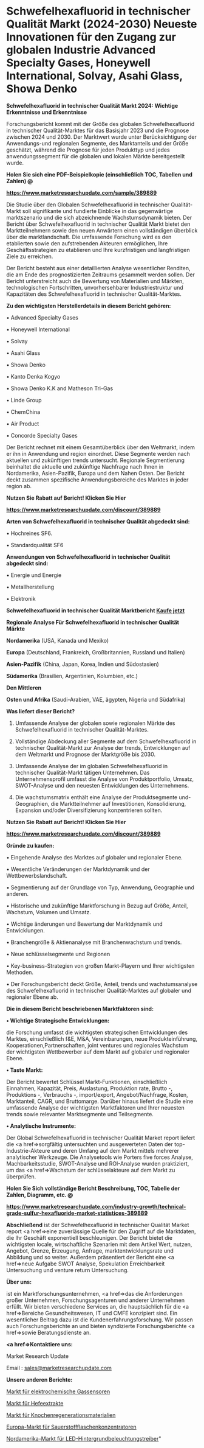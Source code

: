 # Schwefelhexafluorid in technischer Qualität Markt (2024-2030) Neueste Innovationen für den Zugang zur globalen Industrie Advanced Specialty Gases, Honeywell International, Solvay, Asahi Glass, Showa Denko

<strong>Schwefelhexafluorid in technischer Qualität Markt 2024: Wichtige Erkenntnisse und Erkenntnisse</strong>

Forschungsbericht kommt mit der Größe des globalen Schwefelhexafluorid in technischer Qualität-Marktes für das Basisjahr 2023 und die Prognose zwischen 2024 und 2030. Der Marktwert wurde unter Berücksichtigung der Anwendungs-und regionalen Segmente, des Marktanteils und der Größe geschätzt, während die Prognose für jeden Produkttyp und jedes anwendungssegment für die globalen und lokalen Märkte bereitgestellt wurde.



<strong>Holen Sie sich eine PDF-Beispielkopie (einschließlich TOC, Tabellen und Zahlen) @
</strong>

<strong><a href=https://www.marketresearchupdate.com/sample/389889>

<strong>https://www.marketresearchupdate.com/sample/389889</u></font></a></strong></strong>

Die Studie über den Globalen Schwefelhexafluorid in technischer Qualität-Markt soll signifikante und fundierte Einblicke in das gegenwärtige marktszenario und die sich abzeichnende Wachstumsdynamik bieten. Der Bericht über Schwefelhexafluorid in technischer Qualität Markt bietet den Marktteilnehmern sowie den neuen Anwärtern einen vollständigen überblick über die marktlandschaft. Die umfassende Forschung wird es den etablierten sowie den aufstrebenden Akteuren ermöglichen, Ihre Geschäftsstrategien zu etablieren und Ihre kurzfristigen und langfristigen Ziele zu erreichen.

Der Bericht besteht aus einer detaillierten Analyse wesentlicher Renditen, die am Ende des prognostizierten Zeitraums gesammelt werden sollen. Der Bericht unterstreicht auch die Bewertung von Materialien und Märkten, technologischen Fortschritten, unvorhersehbarer Industriestruktur und Kapazitäten des Schwefelhexafluorid in technischer Qualität-Marktes.



<strong>Zu den wichtigsten Herstellerdetails in diesem Bericht gehören:</strong>

• Advanced Specialty Gases

• Honeywell International

• Solvay

• Asahi Glass

• Showa Denko

• Kanto Denka Kogyo

• Showa Denko K.K and Matheson Tri-Gas

• Linde Group

• ChemChina

• Air Product

• Concorde Specialty Gases

Der Bericht rechnet mit einem Gesamtüberblick über den Weltmarkt, indem er ihn in Anwendung und region einordnet. Diese Segmente werden nach aktuellen und zukünftigen trends untersucht. Regionale Segmentierung beinhaltet die aktuelle und zukünftige Nachfrage nach Ihnen in Nordamerika, Asien-Pazifik, Europa und dem Nahen Osten. Der Bericht deckt zusammen spezifische Anwendungsbereiche des Marktes in jeder region ab.



<strong>Nutzen Sie Rabatt auf Bericht! Klicken Sie Hier
</strong>

<strong><a href=https://www.marketresearchupdate.com/discount/389889>https://www.marketresearchupdate.com/discount/389889</b></u></font></strong></a>



<strong>Arten von Schwefelhexafluorid in technischer Qualität abgedeckt sind:</strong>

• Hochreines SF6.

• Standardqualität SF6



<strong>Anwendungen von Schwefelhexafluorid in technischer Qualität abgedeckt sind:</strong>

• Energie und Energie

• Metallherstellung

• Elektronik



<strong>Schwefelhexafluorid in technischer Qualität Marktbericht <a href=https://www.marketresearchupdate.com/buynow/389889>Kaufe jetzt</a></strong>



<strong>Regionale Analyse Für Schwefelhexafluorid in technischer Qualität Märkte</strong>



<strong>Nordamerika</strong> (USA, Kanada und Mexiko)



<strong>Europa</strong> (Deutschland, Frankreich, Großbritannien, Russland und Italien)



<strong>Asien-Pazifik</strong> (China, Japan, Korea, Indien und Südostasien)



<strong>Südamerika</strong> (Brasilien, Argentinien, Kolumbien, etc.)



<strong>Den Mittleren</strong> 

<strong>Osten und Afrika</strong> (Saudi-Arabien, VAE, ägypten, Nigeria und Südafrika)



<strong>Was liefert dieser Bericht?</strong>

1. Umfassende Analyse der globalen sowie regionalen Märkte des Schwefelhexafluorid in technischer Qualität-Marktes.

2. Vollständige Abdeckung aller Segmente auf dem Schwefelhexafluorid in technischer Qualität-Markt zur Analyse der trends, Entwicklungen auf dem Weltmarkt und Prognose der Marktgröße bis 2030.

3. Umfassende Analyse der im globalen Schwefelhexafluorid in technischer Qualität-Markt tätigen Unternehmen. Das Unternehmensprofil umfasst die Analyse von Produktportfolio, Umsatz, SWOT-Analyse und den neuesten Entwicklungen des Unternehmens.

4. Die wachstumsmatrix enthält eine Analyse der Produktsegmente und-Geographien, die Marktteilnehmer auf Investitionen, Konsolidierung, Expansion und/oder Diversifizierung konzentrieren sollten.



<strong>Nutzen Sie Rabatt auf Bericht! Klicken Sie Hier
</strong>

<strong><a href=https://www.marketresearchupdate.com/discount/389889>https://www.marketresearchupdate.com/discount/389889</b></u></font></strong></a>



<strong>Gründe zu kaufen:</strong>

• Eingehende Analyse des Marktes auf globaler und regionaler Ebene.

• Wesentliche Veränderungen der Marktdynamik und der Wettbewerbslandschaft.

• Segmentierung auf der Grundlage von Typ, Anwendung, Geographie und anderen.

• Historische und zukünftige Marktforschung in Bezug auf Größe, Anteil, Wachstum, Volumen und Umsatz.

• Wichtige änderungen und Bewertung der Marktdynamik und Entwicklungen.

• Branchengröße &amp; Aktienanalyse mit Branchenwachstum und trends.

• Neue schlüsselsegmente und Regionen

• Key-business-Strategien von großen Markt-Playern und Ihrer wichtigsten Methoden.

• Der Forschungsbericht deckt Größe, Anteil, trends und wachstumsanalyse des Schwefelhexafluorid in technischer Qualität-Marktes auf globaler und regionaler Ebene ab.



<strong>Die in diesem Bericht beschriebenen Marktfaktoren sind:</strong>



<strong>• Wichtige Strategische Entwicklungen:</strong>

die Forschung umfasst die wichtigsten strategischen Entwicklungen des Marktes, einschließlich f&amp;E, M&amp;A, Vereinbarungen, neue Produkteinführung, Kooperationen,Partnerschaften, joint ventures und regionales Wachstum der wichtigsten Wettbewerber auf dem Markt auf globaler und regionaler Ebene.



<strong>• Taste Markt:</strong>

Der Bericht bewertet Schlüssel Markt-Funktionen, einschließlich Einnahmen, Kapazität, Preis, Auslastung, Produktion rate, Brutto -, Produktions -, Verbrauchs -, import/export, Angebot/Nachfrage, Kosten, Marktanteil, CAGR, und Bruttomarge. Darüber hinaus liefert die Studie eine umfassende Analyse der wichtigsten Marktfaktoren und Ihrer neuesten trends sowie relevanter Marktsegmente und Teilsegmente.



<strong>• Analytische Instrumente:</strong>

Der Global Schwefelhexafluorid in technischer Qualität Market report liefert die <a href=>sorgf</a>ältig untersuchten und ausgewerteten Daten der top-Industrie-Akteure und deren Umfang auf dem Markt mittels mehrerer analytischer Werkzeuge. Die Analysetools wie Porters five forces Analyse, Machbarkeitsstudie, SWOT-Analyse und ROI-Analyse wurden praktiziert, um das <a href=>Wachstum</a> der schlüsselakteure auf dem Markt zu überprüfen.



<strong>Holen Sie Sich vollständige Bericht Beschreibung, TOC, Tabelle der Zahlen, Diagramm, etc. @ </strong>

<strong><a href=https://www.marketresearchupdate.com/industry-growth/technical-grade-sulfur-hexafluoride-market-statistices-389889>https://www.marketresearchupdate.com/industry-growth/technical-grade-sulfur-hexafluoride-market-statistices-389889</a></font></strong>



<strong>Abschließend</strong> ist der Schwefelhexafluorid in technischer Qualität Market report <a href=>eine</a> zuverlässige Quelle für den Zugriff auf die Marktdaten, die Ihr Geschäft exponentiell beschleunigen. Der Bericht bietet die wichtigsten locale, wirtschaftliche Szenarien mit dem Artikel Wert, nutzen, Angebot, Grenze, Erzeugung, Anfrage, marktentwicklungsrate und Abbildung und so weiter. Außerdem präsentiert der Bericht eine <a href=>neue</a> Aufgabe SWOT Analyse, Spekulation Erreichbarkeit Untersuchung und venture return Untersuchung.



<strong>Über uns:</strong>

 ist ein Marktforschungsunternehmen, <a href=>das</a> die Anforderungen großer Unternehmen, Forschungsagenturen und anderer Unternehmen erfüllt. Wir bieten verschiedene Services an, die hauptsächlich für die <a href=>Bereiche</a> Gesundheitswesen, IT und CMFE konzipiert sind. Ein wesentlicher Beitrag dazu ist die Kundenerfahrungsforschung. Wir passen auch Forschungsberichte an und bieten syndizierte Forschungsberichte <a href=>sowie</a> Beratungsdienste an.



<strong><a href=>Kontaktiere uns:</a></strong>

Market Research Update

Email : sales@marketresearchupdate.com



<strong>Unsere anderen Berichte:</strong>

<a href=https://www.linkedin.com/pulse/electrochemical-gas-sensors-market-expected-witness-high>Markt für elektrochemische Gassensoren</a>

<a href=https://www.linkedin.com/pulse/yeast-extract-market-analysis-segment-region-growth-forecast>Markt für Hefeextrakte</a>

<a href=https://www.linkedin.com/pulse/bone-regeneration-material-market-analysis-segment>Markt für Knochenregenerationsmaterialien</a>

<a href=https://www.linkedin.com/pulse/europe-oxygen-cylinders-concentrators-market>Europa-Markt für Sauerstoffflaschenkonzentratoren</a>

<a href=https://www.linkedin.com/pulse/north-america-led-backlight-driver-market-2023-2030-new>Nordamerika-Markt für LED-Hintergrundbeleuchtungstreiber</a>"
